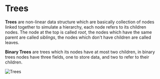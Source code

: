 # Trees

**Trees** are non-linear data structure which are basically collection of nodes linked together to simulate a hierarchy, each node refers to its children nodes. The node at the top is called *root*, the nodes which have the same parent are called *siblings*, the nodes which don't have children are called leaves.

**Binary Trees** are trees which its nodes have at most two children, in binary trees nodes have three fields, one to store data, and two to refer to their children.

![Trees](https://open4tech.com/wp-content/uploads/2018/12/tree-data-struct.png)